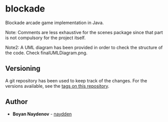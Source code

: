 # blockade
Blockade arcade game implementation in Java.

Note: Comments are less exhaustive for the scenes package since that part is not compulsory for the project itself.

Note2: A UML diagram has been provided in order to check the structure of the code. Check finalUMLDiagram.png.

## Versioning

A git repository has been used to keep track of the changes. For the versions available, see the [tags on this repository](https://github.com/naydden/blockade).

## Author

* **Boyan Naydenov** - [naydden](https://github.com/naydde)